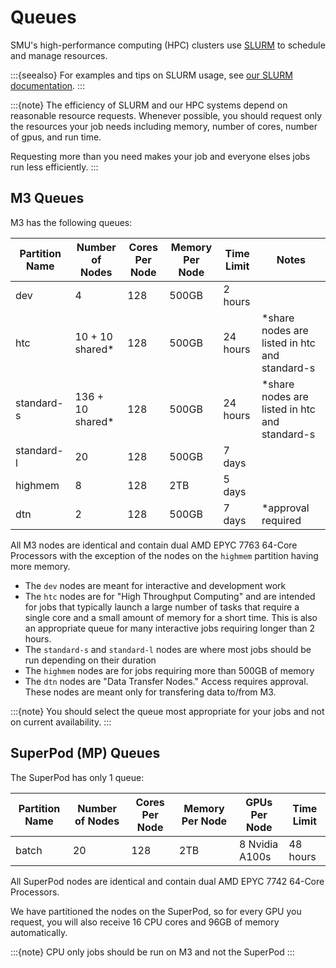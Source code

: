 # Queues

SMU's high-performance computing (HPC) clusters use [SLURM](https://slurm.schedmd.com/)
to schedule and manage resources.

:::{seealso}
For examples and tips on SLURM usage, see [our SLURM documentation](../slurm/slurm.md).
:::

:::{note}
The efficiency of SLURM and our HPC systems depend on reasonable resource requests.
Whenever possible, you should request only the resources your job needs including
memory, number of cores, number of gpus, and run time.

Requesting more than you need makes your job and everyone elses jobs run less 
efficiently.
:::


## M3 Queues

M3 has the following queues:

| Partition Name | Number of Nodes  | Cores Per Node | Memory Per Node | Time Limit | Notes                                         |
|----------------|------------------|----------------|-----------------|------------|-----------------------------------------------|
| dev            | 4                | 128            | 500GB           | 2 hours    |                                               |
| htc            | 10 + 10 shared*  | 128            | 500GB           | 24 hours   | *share nodes are listed in htc and standard-s |
| standard-s     | 136 + 10 shared* | 128            | 500GB           | 24 hours   | *share nodes are listed in htc and standard-s |
| standard-l     | 20               | 128            | 500GB           | 7 days     |                                               |
| highmem        | 8                | 128            | 2TB             | 5 days     |                                               |
| dtn            | 2                | 128            | 500GB           | 7 days     | *approval required                            |

All M3 nodes are identical and contain dual AMD EPYC 7763 64-Core Processors with the exception of the
nodes on the `highmem` partition having more memory.

- The `dev` nodes are meant for interactive and development work
- The `htc` nodes are for "High Throughput Computing" and are intended for jobs that typically launch a 
large number of tasks that require a single core and a small amount of memory for a short time. This is also an
appropriate queue for many interactive jobs requiring longer than 2 hours.
- The `standard-s` and `standard-l` nodes are where most jobs should be run depending on their duration
- The `highmem` nodes are for jobs requiring more than 500GB of memory
- The `dtn` nodes are "Data Transfer Nodes." Access requires approval. These nodes are meant only for transfering
data to/from M3. 

:::{note}
You should select the queue most appropriate for your jobs and not on current availability.
:::

## SuperPod (MP) Queues

The SuperPod has only 1 queue:

| Partition Name | Number of Nodes | Cores Per Node | Memory Per Node | GPUs Per Node  | Time Limit |
|----------------|-----------------|----------------|-----------------|----------------|------------|
| batch          | 20              | 128            | 2TB             | 8 Nvidia A100s | 48 hours   |

All SuperPod nodes are identical and contain dual AMD EPYC 7742 64-Core Processors.

We have partitioned the nodes on the SuperPod, so for every GPU you request, you will also 
receive 16 CPU cores and 96GB of memory automatically.

:::{note}
CPU only jobs should be run on M3 and not the SuperPod
:::
